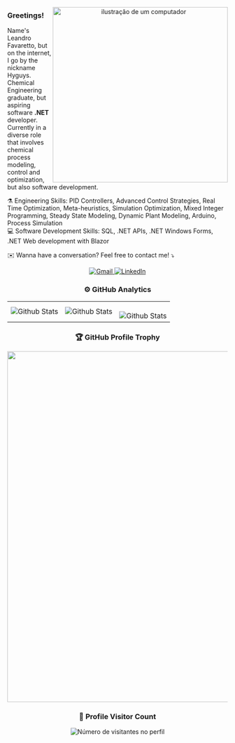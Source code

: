 <!-- Centralize the header image and text -->
<p align="center">
  <img src="https://raw.githubusercontent.com/MicaelliMedeiros/micaellimedeiros/master/image/computer-illustration.png" alt="ilustração de um computador" style="min-width: 400px; max-width: 400px; width: 400px;" align="right">
  <h3><b>Greetings!</b></h3>
  <p>Name's Leandro Favaretto, but on the internet, I go by the nickname Hyguys.<br>
  Chemical Engineering graduate, but aspiring software <strong>.NET</strong> developer.<br>
  Currently in a diverse role that involves chemical process modeling, control and optimization, but also software development.</p>
</p>

<p align="left">
  ⚗️ Engineering Skills: PID Controllers, Advanced Control Strategies, Real Time Optimization, Meta-heuristics, Simulation Optimization, Mixed Integer Programming, Steady State Modeling, Dynamic Plant Modeling, Arduino, Process Simulation<br>
  💻 Software Development Skills: SQL, .NET APIs, .NET Windows Forms, .NET Web development with Blazor
</p>

<p align="left">
  ✉️ Wanna have a conversation? Feel free to contact me! ⤵️
</p>

<p align="center">
  <a href="mailto:leandro.favaretto26@gmail.com" title="Gmail">
    <img src="https://img.shields.io/badge/-Gmail-FF0000?style=flat-square&labelColor=FF0000&logo=gmail&logoColor=white" alt="Gmail"/>
  </a>
  <a href="https://www.linkedin.com/in/leandro-favaretto/" title="LinkedIn">
    <img src="https://img.shields.io/badge/-Linkedin-0e76a8?style=flat-square&logo=Linkedin&logoColor=white" alt="LinkedIn"/>
  </a>
</p>

<h3 align="center"><b>⚙️ GitHub Analytics</b></h3>

<table align="center" style="border-collapse: collapse;">
  <tr>
    <td style="border: none;">
      <img
        src="https://github-readme-stats.vercel.app/api?username=Hyguys&theme=dark&hide_border=true&include_all_commits=true"
        alt="Github Stats"
      />
    </td>
    <td style="border: none;">
      <img
        src="https://github-readme-stats.vercel.app/api/top-langs/?username=Hyguys&theme=dark&hide_border=true&include_all_commits=true&count_private=true&layout=compact"
        alt="Github Stats"
      />
    </td>
    <td style="border: none;">
      <br />
      <img
        src="https://github-readme-streak-stats.herokuapp.com/?user=Hyguys&theme=dark&hide_border=true"
        alt="Github Stats"
      />
    </td>
  </tr>
</table>

<h3 align="center"><b>🏆 GitHub Profile Trophy</b></h3>

<p align="center">
  <a
    href="https://github.com/ryo-ma/github-profile-trophy"
    title="repositório de troféus"
  >
    <img
      width="800"
      src="https://github-profile-trophy.vercel.app/?username=Hyguys&column=8&theme=darkhub&no-frame=true&no-bg=true"
    />
  </a>
</p>

<h3 align="center"><b>📍 Profile Visitor Count</b></h3>

<p align="center">
  <img
    src="https://profile-counter.glitch.me/Hyguys/count.svg"
    alt="Número de visitantes no perfil"
  />
</p>
